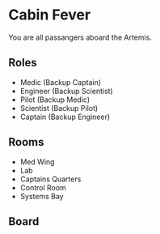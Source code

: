 # Cabin Fever

You are all passangers aboard the Artemis. 


## Roles

- Medic (Backup Captain)
- Engineer (Backup Scientist)
- Pilot (Backup Medic)
- Scientist (Backup Pilot)
- Captain (Backup Engineer)


## Rooms

- Med Wing
- Lab
- Captains Quarters
- Control Room
- Systems Bay

## Board
